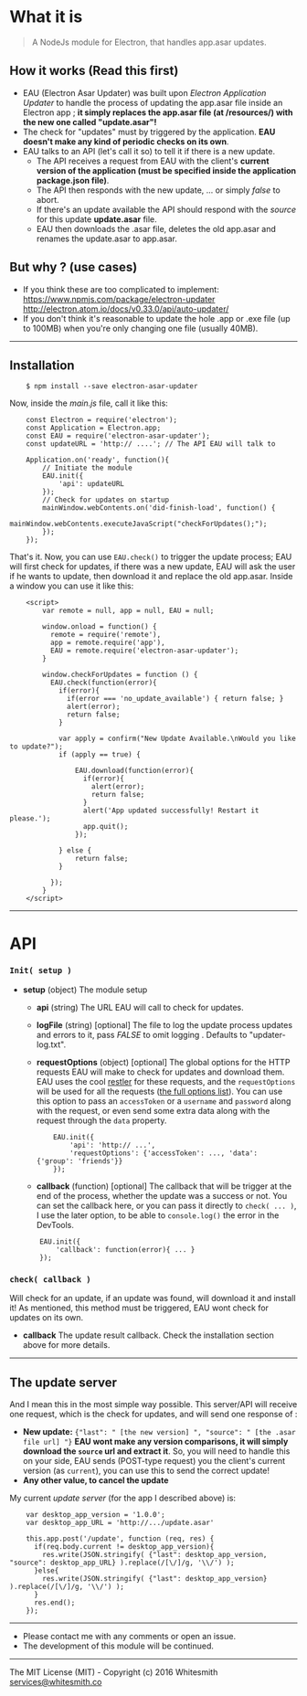 # What it is
> A NodeJs module for Electron, that handles app.asar updates.

## How it works (Read this first)
* EAU (Electron Asar Updater) was built upon _Electron Application Updater_ to handle the process of updating the app.asar file inside an Electron app ; **it simply replaces the app.asar file (at /resources/) with the new one called "update.asar"!**
* The check for "updates" must by triggered by the application. **EAU doesn't make any kind of periodic checks on its own**.
* EAU talks to an API (let's call it so) to tell it if there is a new update.
    * The API receives a request from EAU with the client's **current version of the application (must be specified inside the application package.json file)**.
    * The API then responds with the new update, ... or simply *false* to abort.
    * If there's an update available the API should respond with the *source* for this update **update.asar** file.
    * EAU then downloads the .asar file, deletes the old app.asar and renames the update.asar to app.asar.

## But why ? (use cases)
* If you think these are too complicated to implement:
https://www.npmjs.com/package/electron-updater
http://electron.atom.io/docs/v0.33.0/api/auto-updater/
* If you don't think it's reasonable to update the hole .app or .exe file (up to 100MB) when you're only changing one file (usually 40MB).

---

## Installation
```
    $ npm install --save electron-asar-updater
```
Now, inside the *main.js* file, call it like this:
```
    const Electron = require('electron');
    const Application = Electron.app;
    const EAU = require('electron-asar-updater');
    const updateURL = 'http:// ....'; // The API EAU will talk to

    Application.on('ready', function(){
        // Initiate the module
        EAU.init({
            'api': updateURL
        });
        // Check for updates on startup
        mainWindow.webContents.on('did-finish-load', function() {
          mainWindow.webContents.executeJavaScript("checkForUpdates();");
        });
    });
```

That's it. Now, you can use ```EAU.check()``` to trigger the update process; EAU will first check for updates, if there was a new update, EAU will ask the user if he wants to update, then download it and replace the old app.asar. Inside a window you can use it like this:

```
    <script>
        var remote = null, app = null, EAU = null;

        window.onload = function() {
          remote = require('remote'),
          app = remote.require('app'),
          EAU = remote.require('electron-asar-updater');
        }

        window.checkForUpdates = function () {
          EAU.check(function(error){
            if(error){
              if(error === 'no_update_available') { return false; }
              alert(error);
              return false;
            }

            var apply = confirm("New Update Available.\nWould you like to update?");
            if (apply == true) {

                EAU.download(function(error){
                  if(error){
                    alert(error);
                    return false;
                  }
                  alert('App updated successfully! Restart it please.');
                  app.quit();
                });

            } else {
                return false;
            }

          });
        }
    </script>
```

---

# API

### `Init( setup )`

* **setup** (object) The module setup
    * **api** (string) The URL EAU will call to check for updates.
    * **logFile** (string) [optional] The file to log the update process updates and errors to it, pass *FALSE* to omit logging . Defaults to "updater-log.txt".
    * **requestOptions** (object) [optional] The global options for the HTTP requests EAU will make to check for updates and download them. EAU uses the cool [restler](https://github.com/danwrong/restler) for these requests, and the `requestOptions` will be used for all the requests ([the full options list](https://github.com/danwrong/restler#options)). You can use this option to pass an `accessToken` or a `username` and `password` along with the request, or even send some extra data along with the request through the `data` property.

        ```
            EAU.init({
                'api': 'http:// ...',
                'requestOptions': {'accessToken': ..., 'data': {'group': 'friends'}}
            });    
        ```
    * **callback** (function) [optional] The callback that will be trigger at the end of the process, whether the update was a success or not. You can set the callback here, or you can pass it directly to `check( ... )`, I use the later option, to be able to `console.log()` the error in the DevTools.

    ```
        EAU.init({
            'callback': function(error){ ... }
        });
    ```

### `check( callback )`

Will check for an update, if an update was found, will download it and install it! As mentioned, this method must be triggered, EAU wont check for updates on its own.
* **callback** The update result callback. Check the installation section above for more details.

---

## The update server
And I mean this in the most simple way possible. This server/API will receive one request, which is the check for updates, and will send one response of :

* **New update:** `{"last": " [the new version] ", "source": " [the .asar file url] "}` **EAU wont make any version comparisons, it will simply download the `source` url and extract it**. So, you will need to handle this on your side, EAU sends (POST-type request) you the client's current version (as `current`), you can use this to send the correct update!
* **Any other value, to cancel the update**

My current *update server* (for the app I described above) is:
```
    var desktop_app_version = '1.0.0';
    var desktop_app_URL = 'http://.../update.asar'

    this.app.post('/update', function (req, res) {
      if(req.body.current != desktop_app_version){
        res.write(JSON.stringify( {"last": desktop_app_version, "source": desktop_app_URL} ).replace(/[\/]/g, '\\/') );
      }else{
        res.write(JSON.stringify( {"last": desktop_app_version} ).replace(/[\/]/g, '\\/') );
      }
      res.end();
    });
```

---

* Please contact me with any comments or open an issue.
* The development of this module will be continued.

---

The MIT License (MIT) -
Copyright (c) 2016 Whitesmith services@whitesmith.co
